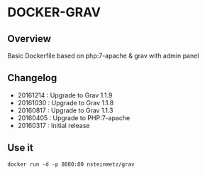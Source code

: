 # DOCKER-GRAV #

## Overview ##

Basic Dockerfile based on  php:7-apache & grav with admin panel

## Changelog ##

* 20161214 : Upgrade to Grav 1.1.9
* 20161030 : Upgrade to Grav 1.1.8
* 20160817 : Upgrade to Grav 1.1.3
* 20160405 : Upgrade to PHP:7-apache
* 20160317 : Initial release

## Use it ##

```
docker run -d -p 8080:80 nsteinmetz/grav
```
